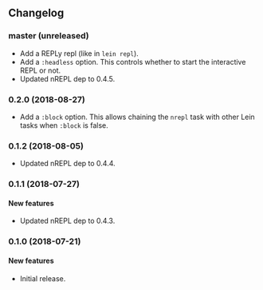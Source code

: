 ## Changelog

### master (unreleased)

* Add a REPLy repl (like in `lein repl`).
* Add a `:headless` option. This controls whether to start the
interactive REPL or not.
* Updated nREPL dep to 0.4.5.

### 0.2.0 (2018-08-27)

* Add a `:block` option. This allows chaining the
`nrepl` task with other Lein tasks when `:block` is false.

### 0.1.2 (2018-08-05)

* Updated nREPL dep to 0.4.4.

### 0.1.1 (2018-07-27)

#### New features

* Updated nREPL dep to 0.4.3.

### 0.1.0 (2018-07-21)

#### New features

* Initial release.
